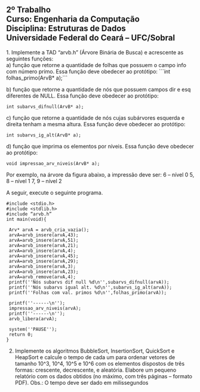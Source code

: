 <h2>2º Trabalho <br>
Curso: Engenharia da Computação <br>
Disciplina: Estruturas de Dados <br>
Universidade Federal do Ceará – UFC/Sobral </h2>
1. Implemente a TAD “arvb.h” (Árvore Binária de Busca) e acrescente as seguintes
funções:<br>
a) função que retorne a quantidade de folhas que possuem o campo info com número
primo. Essa função deve obedecer ao protótipo:
```int folhas_primo(ArvB* a);```

b) função que retorne a quantidade de nós que possuem campos dir e esq diferentes
de NULL. Essa função deve obedecer ao protótipo:

```int subarvs_difnull(ArvB* a);```

c) função que retorne a quantidade de nós cujas subárvores esquerda e direita tenham a
mesma altura. Essa função deve obedecer ao protótipo: 

```int subarvs_ig_alt(ArvB* a);```

d) função que imprima os elementos por níveis. Essa função deve obedecer ao
protótipo: 

```void impressao_arv_niveis(ArvB* a);```

Por exemplo, na árvore da figura abaixo, a impressão deve ser:
6 – nível 0
5, 8 – nível 1
7, 9 – nível 2

A seguir, execute o seguinte programa.
```
#include <stdio.h>
#include <stdlib.h>
#include “arvb.h”
int main(void){
 
 Arv* arvA = arvb_cria_vazia();
 arvA=arvb_insere(arvA,43);
 arvA=arvb_insere(arvA,51);
 arvA=arvb_insere(arvA,21);
 arvA=arvb_insere(arvA,4);
 arvA=arvb_insere(arvA,45);
 arvA=arvb_insere(arvA,29);
 arvA=arvb_insere(arvA,3);
 arvA=arvb_insere(arvA,23);
 arvA=arvb_remove(arvA,4);
 printf(''Nós subarvs dif null %d\n'',subarvs_difnull(arvA));
 printf(''Nós subarvs igual alt. %d\n'',subarvs_ig_alt(arvA));
 printf(''Folhas com val. primos %d\n'',folhas_primo(arvA)); 
 
 printf(''------\n'');
 impressao_arv_niveis(arvA);
 printf(''------\n'');
 arvb_libera(arvA);
 
 system(''PAUSE'');
 return 0;
}
```
2. Implemente os algoritmos BubbleSort, InsertionSort, QuickSort e HeapSort e
calcule o tempo de cada um para ordenar vetores de tamanho 10^3, 10^4, 10^5 e 10^6 com os
elementos dispostos de três formas: crescente, decrescente, e aleatória. Elabore um
pequeno relatório com os dados obtidos (no máximo, com três páginas – formato PDF).
Obs.: O tempo deve ser dado em milissegundos

